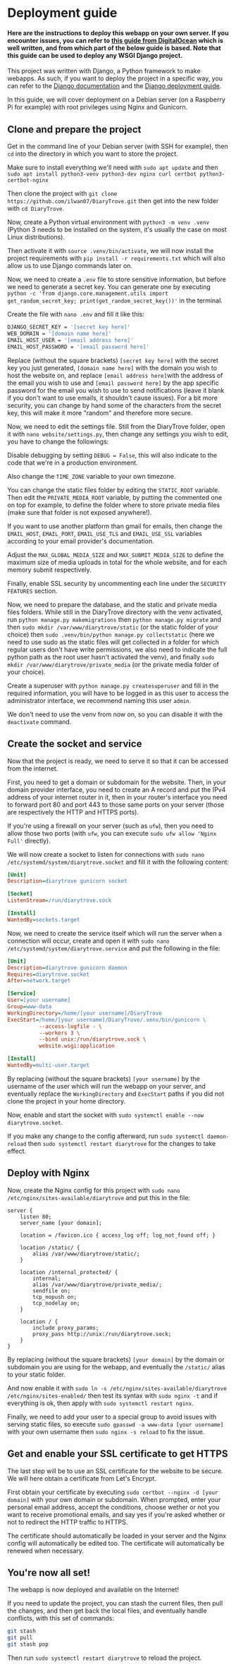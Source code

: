 # Deployment guide

#### **Here are the instructions to deploy this webapp on your own server. If you encounter issues, you can refer to [this guide from DigitalOcean](https://www.digitalocean.com/community/tutorials/how-to-set-up-django-with-postgres-nginx-and-gunicorn-on-ubuntu) which is well written, and from which part of the below guide is based. Note that this guide can be used to deploy any WSGI Django project.**

This project was written with Django, a Python framework to make webapps. As such, if you want to deploy the project in a specific way, you can refer to the [Django documentation](https://docs.djangoproject.com/en/5.2/) and the [Django deployment guide](https://docs.djangoproject.com/en/5.2/howto/deployment/).

In this guide, we will cover deployment on a Debian server (on a Raspberry Pi for example) with root privileges using Nginx and Gunicorn.

## Clone and prepare the project

Get in the command line of your Debian server (with SSH for example), then `cd` into  the directory in which you want to store the project.

Make sure to install everything we'll need with `sudo apt update` and then `sudo apt install python3-venv python3-dev nginx curl certbot python3-certbot-nginx`

Then clone the project with `git clone https://github.com/ilwan07/DiaryTrove.git` then get into the new folder with `cd DiaryTrove`.

Now, create a Python virtual environment with `python3 -m venv .venv` (Python 3 needs to be installed on the system, it's usually the case on most Linux distributions).

Then activate it with `source .venv/bin/activate`, we will now install the project requirements with `pip install -r requirements.txt` which will also allow us to use Django commands later on.

Now, we need to create a `.env` file to store sensitive information, but before we need to generate a secret key. You can generate one by executing `python -c 'from django.core.management.utils import get_random_secret_key; print(get_random_secret_key())'` in the terminal.

Create the file with `nano .env` and fill it like this:

```bash
DJANGO_SECRET_KEY = '[secret key here]'
WEB_DOMAIN = '[domain name here]'
EMAIL_HOST_USER = '[email address here]'
EMAIL_HOST_PASSWORD = '[email password here]'
```

Replace (without the square brackets) `[secret key here]` with the secret key you just generated, `[domain name here]` with the domain you wish to host the website on, and replace  `[email address here]`with the address of the email you wish to use and `[email password here]` by the app specific password for the email you wish to use to send notifications (leave it blank if you don't want to use emails, it shouldn't cause issues). For a bit more security, you can change by hand some of the characters from the secret key, this will make it more "random" and therefore more secure.

Now, we need to edit the settings file. Still from the DiaryTrove folder, open it with `nano website/settings.py`, then change any settings you wish to edit, you have to change the followings:

Disable debugging by setting `DEBUG = False`, this will also indicate to the code that we're in a production environment.

Also change the `TIME_ZONE` variable to your own timezone.

You can change the static files folder by editing the `STATIC_ROOT` variable. Then edit the `PRIVATE_MEDIA_ROOT` variable, by putting the commented one on top for example, to define the folder where to store private media files (make sure that folder is not exposed anywhere!).

If you want to use another platform than gmail for emails, then change the `EMAIL_HOST`, `EMAIL_PORT`, `EMAIL_USE_TLS` and `EMAIL_USE_SSL` variables according to your email provider's documentation.

Adjust the `MAX_GLOBAL_MEDIA_SIZE` and `MAX_SUBMIT_MEDIA_SIZE` to define the maximum size of media uploads in total for the whole website, and for each memory submit respectively.

Finally, enable SSL security by uncommenting each line under the `SECURITY FEATURES` section.

Now, we need to prepare the database, and the static and private media files folders. While still in the DiaryTrove directory with the venv activated, run `python manage.py makemigrations` then `python manage.py migrate` and then `sudo mkdir /var/www/diarytrove/static` (or the static folder of your choice) then `sudo .venv/bin/python manage.py collectstatic` (here we need to use sudo as the static files will get collected in a folder for which regular users don't have write permissions, we also need to indicate the full python path as the root user hasn't activated the venv), and finally `sudo mkdir /var/www/diarytrove/private_media` (or the private media folder of your choice).

Create a superuser with `python manage.py createsuperuser` and fill in the required information, you will have to be logged in as this user to access the administrator interface, we recommend naming this user `admin`.

We don't need to use the venv from now on, so you can disable it with the `deactivate` command.

## Create the socket and service

Now that the project is ready, we need to serve it so that  it can be accessed from the internet.

First, you need to get a domain or subdomain for the website. Then, in your domain provider interface, you need to create an A record and put the IPv4 address of your internet router in it, then in your router's interface you need to forward port 80 and port 443 to those same ports on your server (those are respectively the HTTP and HTTPS ports).

If you're using a firewall on your server (such as `ufw`), then you need to allow those two ports (with `ufw`, you can execute `sudo ufw allow 'Nginx Full'` directly).

We will now create a socket to listen for connections with `sudo nano /etc/systemd/system/diarytrove.socket` and fill it with the following content:

```ini
[Unit]
Description=diarytrove gunicorn socket

[Socket]
ListenStream=/run/diarytrove.sock

[Install]
WantedBy=sockets.target
```

Now, we need to create the service itself which will run the server when a connection will occur, create and open it with `sudo nano /etc/systemd/system/diarytrove.service` and put the following in the file:

```ini
[Unit]
Description=diarytrove gunicorn daemon
Requires=diarytrove.socket
After=network.target

[Service]
User=[your username]
Group=www-data
WorkingDirectory=/home/[your username]/DiaryTrove
ExecStart=/home/[your username]/DiaryTrove/.venv/bin/gunicorn \
          --access-logfile - \
          --workers 3 \
          --bind unix:/run/diarytrove.sock \
          website.wsgi:application

[Install]
WantedBy=multi-user.target
```

By replacing (without the square brackets) `[your username]` by the username of the user which will run the webapp on your server, and eventually replace the `WorkingDirectory` and `ExecStart` paths if you did not clone the project in your home directory.

Now, enable and start the socket with `sudo systemctl enable --now diarytrove.socket`.

If you make any change to the config afterward, run `sudo systemctl daemon-reload` then `sudo systemctl restart diarytrove` for the changes to take effect.

## Deploy with Nginx

Now, create the Nginx config for this project with `sudo nano /etc/nginx/sites-available/diarytrove` and put this in the file:

```nginx
server {
    listen 80;
    server_name [your domain];

    location = /favicon.ico { access_log off; log_not_found off; }

    location /static/ {
        alias /var/www/diarytrove/static/;
    }

    location /internal_protected/ {
        internal;
        alias /var/www/diarytrove/private_media/;
        sendfile on;
        tcp_nopush on;
        tcp_nodelay on;
    }

    location / {
        include proxy_params;
        proxy_pass http://unix:/run/diarytrove.sock;
    }
}
```

By replacing (without the square brackets) `[your domain]` by the domain or subdomain you are using for the webapp, and eventually the `/static/` alias to your static folder.

And now enable it with `sudo ln -s /etc/nginx/sites-available/diarytrove /etc/nginx/sites-enabled/` then test its syntax with `sudo nginx -t` and if everything is ok, then apply with `sudo systemctl restart nginx`.

Finally, we need to add your user to a special group to avoid issues with serving static files, so execute `sudo gpasswd -a www-data [your username]` with your own username then `sudo nginx -s reload` to fix the issue.

## Get and enable your SSL certificate to get HTTPS

The last step will be to use an SSL certificate for the website to be secure. We will here obtain a certificate from Let's Encrypt.

First obtain your certificate by executing `sudo certbot --nginx -d [your domain]` with your own domain or subdomain. When prompted, enter your personal email address, accept the conditions, choose wether or not you want to receive promotional emails, and say yes if you're asked whether or not to redirect the HTTP traffic to HTTPS.

The certificate should automatically be loaded in your server and the Nginx config will automatically be edited too. The certificate will automatically be renewed when necessary.

## You're now all set!

The webapp is now deployed and available on the Internet!

If you need to update the project, you can stash the current files, then pull the changes, and then get back the local files, and eventually handle conflicts, with this set of commands:

```bash
git stash
git pull
git stash pop
```

Then run `sudo systemctl restart diarytrove` to reload the project.
